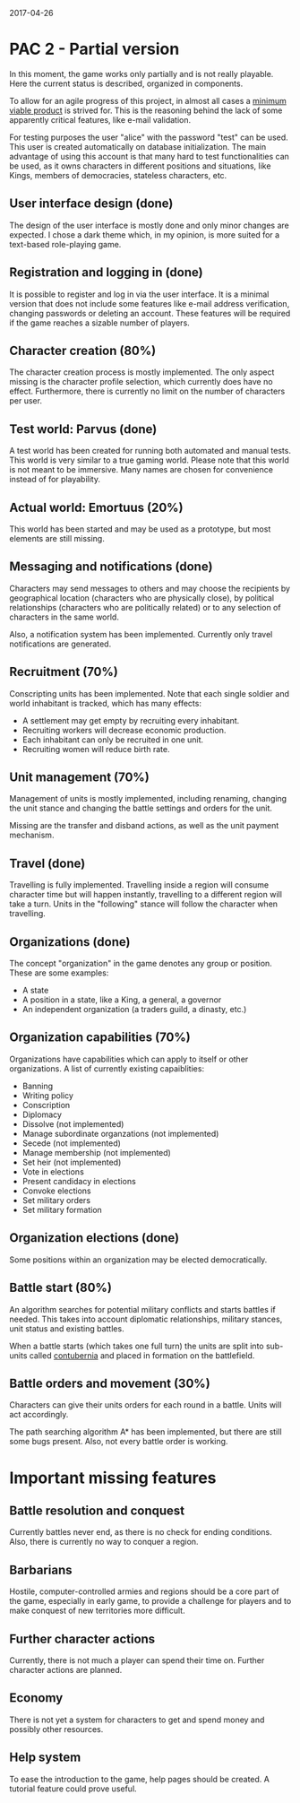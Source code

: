 2017-04-26

# PAC 2 - Partial version

In this moment, the game works only partially and is not really
playable. Here the current status is described, organized in components.

To allow for an agile progress of this project, in almost all cases a
[minimum viable product][1] is strived for. This is the reasoning
behind the lack of some apparently critical features, like e-mail
validation.

For testing purposes the user "alice" with the password "test" can be
used. This user is created automatically on database initialization.
The main advantage of using this account is that many hard to test
functionalities can be used, as it owns characters in different
positions and situations, like Kings, members of democracies,
stateless characters, etc.

## User interface design (done)

The design of the user interface is mostly done and only minor changes
are expected. I chose a dark theme which, in my opinion, is more suited
for a text-based role-playing game.

## Registration and logging in (done)

It is possible to register and log in via the user interface. It is a
minimal version that does not include some features like e-mail
address verification, changing passwords or deleting an account. These
features will be required if the game reaches a sizable number of
players.

## Character creation (80%)

The character creation process is mostly implemented. The only aspect
missing is the character profile selection, which currently does
have no effect. Furthermore, there is currently no limit on the number
of characters per user.

## Test world: Parvus (done)

A test world has been created for running both automated and manual
tests. This world is very similar to a true gaming world. Please note
that this world is not meant to be immersive. Many names are chosen
for convenience instead of for playability.

## Actual world: Emortuus (20%)

This world has been started and may be used as a prototype, but most
elements are still missing.

## Messaging and notifications (done)

Characters may send messages to others and may choose the recipients by
geographical location (characters who are physically close), by
political relationships (characters who are politically related) or to
any selection of characters in the same world.

Also, a notification system has been implemented. Currently only
travel notifications are generated.

## Recruitment (70%)

Conscripting units has been implemented. Note that each single soldier
and world inhabitant is tracked, which has many effects:
- A settlement may get empty by recruiting every inhabitant.
- Recruiting workers will decrease economic production.
- Each inhabitant can only be recruited in one unit.
- Recruiting women will reduce birth rate.

## Unit management (70%)

Management of units is mostly implemented, including renaming, changing
the unit stance and changing the battle settings and orders for the
unit.

Missing are the transfer and disband actions, as well as the unit
payment mechanism.

## Travel (done)

Travelling is fully implemented. Travelling inside a region will consume
character time but will happen instantly, travelling to a different
region will take a turn. Units in the "following" stance will follow
the character when travelling.

## Organizations (done)

The concept "organization" in the game denotes any group or position.
These are some examples:
- A state
- A position in a state, like a King, a general, a governor
- An independent organization (a traders guild, a dinasty, etc.)

## Organization capabilities (70%)

Organizations have capabilities which can apply to itself or other
organizations. A list of currently existing capaiblities:
- Banning
- Writing policy
- Conscription
- Diplomacy
- Dissolve (not implemented)
- Manage subordinate organzations (not implemented)
- Secede (not implemented)
- Manage membership (not implemented)
- Set heir (not implemented)
- Vote in elections
- Present candidacy in elections
- Convoke elections
- Set military orders
- Set military formation

## Organization elections (done)

Some positions within an organization may be elected democratically.

## Battle start (80%)

An algorithm searches for potential military conflicts and starts
battles if needed. This takes into account diplomatic relationships,
military stances, unit status and existing battles.

When a battle starts (which takes one full turn) the units are split
into sub-units called [contubernia][2] and placed in formation on the
battlefield.

## Battle orders and movement (30%)

Characters can give their units orders for each round in a battle.
Units will act accordingly.

The path searching algorithm A* has been implemented, but there are
still some bugs present. Also, not every battle order is working.

# Important missing features

## Battle resolution and conquest

Currently battles never end, as there is no check for ending conditions.
Also, there is currently no way to conquer a region.

## Barbarians

Hostile, computer-controlled armies and regions should be a core part of
the game, especially in early game, to provide a challenge for players
and to make conquest of new territories more difficult.

## Further character actions

Currently, there is not much a player can spend their time on. Further
character actions are planned.

## Economy

There is not yet a system for characters to get and spend money and
possibly other resources.

## Help system

To ease the introduction to the game, help pages should be created.
A tutorial feature could prove useful.


[1]: https://en.wikipedia.org/wiki/Minimum_viable_product
[2]: https://en.wikipedia.org/wiki/Contubernium
